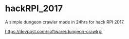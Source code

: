 # hackRPI_2017
A simple dungeon crawler made in 24hrs for hack RPI 2017.

https://devpost.com/software/dungeon-crawlrpi
